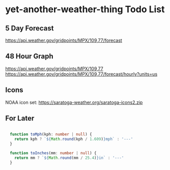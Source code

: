 # yet-another-weather-thing Todo List

## 5 Day Forecast
https://api.weather.gov/gridpoints/MPX/109,77/forecast

## 48 Hour Graph
https://api.weather.gov/gridpoints/MPX/109,77
https://api.weather.gov/gridpoints/MPX/109,77/forecast/hourly?units=us

## Icons
NOAA icon set:
https://saratoga-weather.org/saratoga-icons2.zip

## For Later
```typescript

  function toMph(kph: number | null) {
    return kph ? `${Math.round(kph / 1.609)}mph` : '---'
  }

  function toInches(mm: number | null) {
    return mm ? `${Math.round(mm / 25.4)}in` : '---'
  }
```
